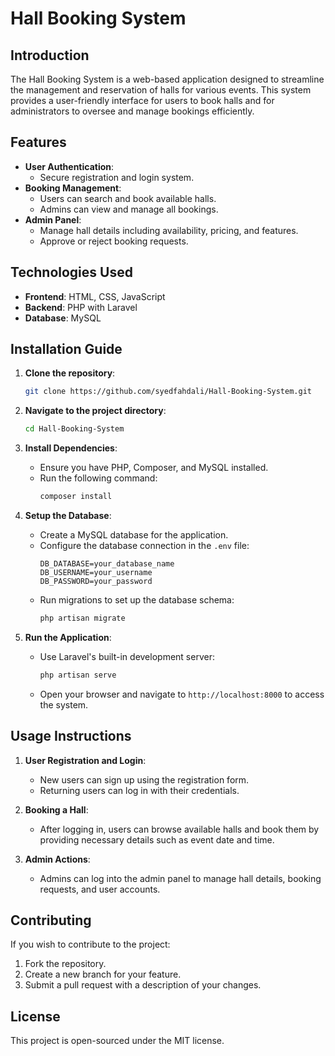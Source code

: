 
# Hall Booking System

## Introduction
The Hall Booking System is a web-based application designed to streamline the management and reservation of halls for various events. This system provides a user-friendly interface for users to book halls and for administrators to oversee and manage bookings efficiently.

## Features
- **User Authentication**: 
  - Secure registration and login system.
- **Booking Management**: 
  - Users can search and book available halls.
  - Admins can view and manage all bookings.
- **Admin Panel**: 
  - Manage hall details including availability, pricing, and features.
  - Approve or reject booking requests.

## Technologies Used
- **Frontend**: HTML, CSS, JavaScript
- **Backend**: PHP with Laravel 
- **Database**: MySQL

## Installation Guide
1. **Clone the repository**:
   ```bash
   git clone https://github.com/syedfahdali/Hall-Booking-System.git
   ```
2. **Navigate to the project directory**:
   ```bash
   cd Hall-Booking-System
   ```
3. **Install Dependencies**:
   - Ensure you have PHP, Composer, and MySQL installed.
   - Run the following command:
     ```bash
     composer install
     ```
4. **Setup the Database**:
   - Create a MySQL database for the application.
   - Configure the database connection in the `.env` file:
     ```dotenv
     DB_DATABASE=your_database_name
     DB_USERNAME=your_username
     DB_PASSWORD=your_password
     ```
   - Run migrations to set up the database schema:
     ```bash
     php artisan migrate
     ```

5. **Run the Application**:
   - Use Laravel's built-in development server:
     ```bash
     php artisan serve
     ```
   - Open your browser and navigate to `http://localhost:8000` to access the system.

## Usage Instructions
1. **User Registration and Login**:
   - New users can sign up using the registration form.
   - Returning users can log in with their credentials.

2. **Booking a Hall**:
   - After logging in, users can browse available halls and book them by providing necessary details such as event date and time.

3. **Admin Actions**:
   - Admins can log into the admin panel to manage hall details, booking requests, and user accounts.

## Contributing
If you wish to contribute to the project:
1. Fork the repository.
2. Create a new branch for your feature.
3. Submit a pull request with a description of your changes.

## License
This project is open-sourced under the MIT license.
